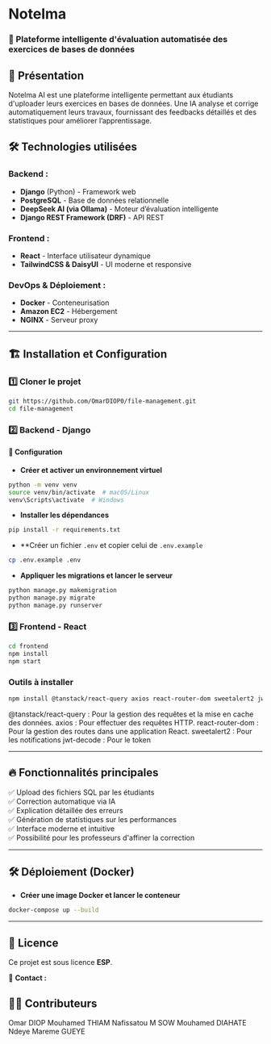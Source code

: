 # Notelma

### 📌 Plateforme intelligente d'évaluation automatisée des exercices de bases de données

## 🚀 Présentation
Notelma AI est une plateforme intelligente permettant aux étudiants d'uploader leurs exercices en bases de données. Une IA analyse et corrige automatiquement leurs travaux, fournissant des feedbacks détaillés et des statistiques pour améliorer l’apprentissage.

## 🛠 Technologies utilisées

### Backend :
- **Django** (Python) - Framework web
- **PostgreSQL** - Base de données relationnelle
- **DeepSeek AI (via Ollama)** - Moteur d’évaluation intelligente
- **Django REST Framework (DRF)** - API REST

### Frontend :
- **React** - Interface utilisateur dynamique
- **TailwindCSS & DaisyUI** - UI moderne et responsive

### DevOps & Déploiement :
- **Docker** - Conteneurisation
- **Amazon EC2** - Hébergement
- **NGINX** - Serveur proxy

---

## 🏗 Installation et Configuration

### 1️⃣ Cloner le projet
```sh
git https://github.com/OmarDIOP0/file-management.git
cd file-management
```

### 2️⃣ Backend - Django
#### 📌 Configuration
- **Créer et activer un environnement virtuel**
```sh
python -m venv venv
source venv/bin/activate  # macOS/Linux
venv\Scripts\activate  # Windows
```

- **Installer les dépendances**
```sh
pip install -r requirements.txt
```

- **Créer un fichier `.env` et copier celui de `.env.example`
```sh
cp .env.example .env
```


- **Appliquer les migrations et lancer le serveur**
```sh
python manage.py makemigration
python manage.py migrate
python manage.py runserver
```

### 3️⃣ Frontend - React
```sh
cd frontend
npm install
npm start
```
### Outils à installer
```sh
npm install @tanstack/react-query axios react-router-dom sweetalert2 jwt-decode
```
@tanstack/react-query : Pour la gestion des requêtes et la mise en cache des données.
axios : Pour effectuer des requêtes HTTP.
react-router-dom : Pour la gestion des routes dans une application React.
sweetalert2 : Pour les notifications
jwt-decode : Pour le token

---

## 🔥 Fonctionnalités principales
✅ Upload des fichiers SQL par les étudiants  
✅ Correction automatique via IA  
✅ Explication détaillée des erreurs  
✅ Génération de statistiques sur les performances  
✅ Interface moderne et intuitive  
✅ Possibilité pour les professeurs d'affiner la correction  

---

## 🛠 Déploiement (Docker)
- **Créer une image Docker et lancer le conteneur**
```sh
docker-compose up --build
```

---

## 📜 Licence
Ce projet est sous licence **ESP**.

📩 **Contact :** 

## 🧑‍💻 Contributeurs
Omar DIOP
Mouhamed THIAM
Nafissatou M SOW
Mouhamed DIAHATE
Ndeye Mareme GUEYE
